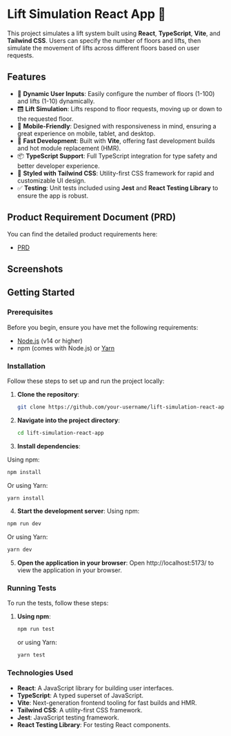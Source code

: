 # Lift Simulation React App 🚀

This project simulates a lift system built using **React**, **TypeScript**, **Vite**, and **Tailwind CSS**. Users can specify the number of floors and lifts, then simulate the movement of lifts across different floors based on user requests.

## Features

- 🏢 **Dynamic User Inputs**: Easily configure the number of floors (1-100) and lifts (1-10) dynamically.
- 🛗 **Lift Simulation**: Lifts respond to floor requests, moving up or down to the requested floor.
- 📱 **Mobile-Friendly**: Designed with responsiveness in mind, ensuring a great experience on mobile, tablet, and desktop.
- 🚀 **Fast Development**: Built with **Vite**, offering fast development builds and hot module replacement (HMR).
- 📦 **TypeScript Support**: Full TypeScript integration for type safety and better developer experience.
- 🎨 **Styled with Tailwind CSS**: Utility-first CSS framework for rapid and customizable UI design.
- ✅ **Testing**: Unit tests included using **Jest** and **React Testing Library** to ensure the app is robust.

## Product Requirement Document (PRD)

You can find the detailed product requirements here:
- [PRD](https://docs.google.com/document/d/1lJIF6IbCAwHjpnMXaLo6taXAJJSyObqLHW7sPuO_K0E/edit?usp=sharing)

## Screenshots

<!-- Add your screenshots here -->
<!-- Example:
![Screenshot 1](./screenshots/screenshot1.png)
![Screenshot 2](./screenshots/screenshot2.png)
-->

## Getting Started

### Prerequisites

Before you begin, ensure you have met the following requirements:

- [Node.js](https://nodejs.org/) (v14 or higher)
- npm (comes with Node.js) or [Yarn](https://yarnpkg.com/)

### Installation

Follow these steps to set up and run the project locally:

1. **Clone the repository**:
   ```bash
   git clone https://github.com/your-username/lift-simulation-react-app.git

2. **Navigate into the project directory**:
   ```bash
   cd lift-simulation-react-app

3. **Install dependencies**:

 Using npm:

```bash
npm install
```
Or using Yarn:
```bash
yarn install
```

4. **Start the development server**:
Using npm:
```bash
npm run dev
```
Or using Yarn:
```bash
yarn dev
```

5. **Open the application in your browser**:
Open http://localhost:5173/ to view the application in your browser.

### Running Tests

To run the tests, follow these steps:

1. **Using npm**:
   ```bash
   npm run test
   ``` 
   or using Yarn:
   ```bash
   yarn test
   ```
### Technologies Used
- **React**: A JavaScript library for building user interfaces.
- **TypeScript**: A typed superset of JavaScript.
- **Vite**: Next-generation frontend tooling for fast builds and HMR.
- **Tailwind CSS**: A utility-first CSS framework.
- **Jest**: JavaScript testing framework.
- **React Testing Library**: For testing React components.